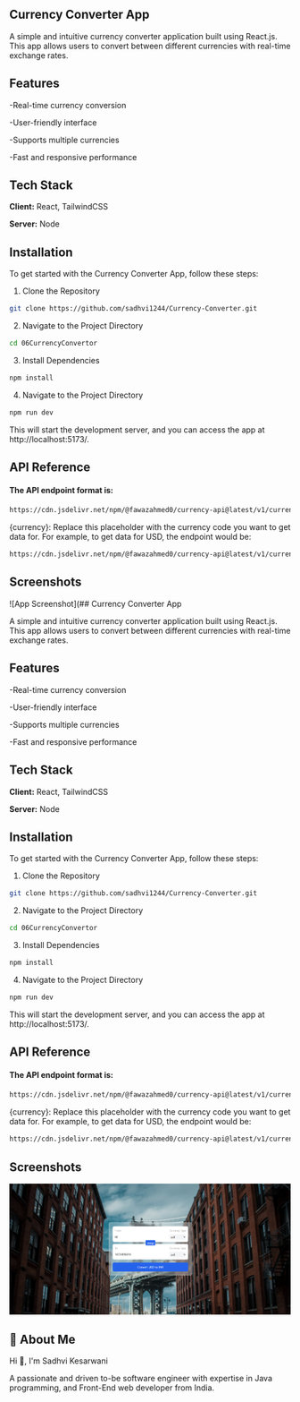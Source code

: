 ## Currency Converter App

A simple and intuitive currency converter application built using React.js. This app allows users to convert between different currencies with real-time exchange rates.
## Features

-Real-time currency conversion

-User-friendly interface

-Supports multiple currencies

-Fast and responsive performance
## Tech Stack

**Client:** React, TailwindCSS

**Server:** Node

## Installation 

To get started with the Currency Converter App, follow these steps:

1. Clone the Repository


```bash
git clone https://github.com/sadhvi1244/Currency-Converter.git
```
2. Navigate to the Project Directory

```bash
cd 06CurrencyConvertor
```

3. Install Dependencies

```bash
npm install
```

4. Navigate to the Project Directory

```bash
npm run dev
```
This will start the development server, and you can access the app at http://localhost:5173/.
## API Reference

#### The API endpoint format is:
```bash
https://cdn.jsdelivr.net/npm/@fawazahmed0/currency-api@latest/v1/currencies/${currency}.json
```
{currency}: Replace this placeholder with the currency code you want to get data for. For example, to get data for USD, the endpoint would be:
```bash
https://cdn.jsdelivr.net/npm/@fawazahmed0/currency-api@latest/v1/currencies/usd.json
```

## Screenshots

![App Screenshot](## Currency Converter App

A simple and intuitive currency converter application built using React.js. This app allows users to convert between different currencies with real-time exchange rates.
## Features

-Real-time currency conversion

-User-friendly interface

-Supports multiple currencies

-Fast and responsive performance
## Tech Stack

**Client:** React, TailwindCSS

**Server:** Node

## Installation 

To get started with the Currency Converter App, follow these steps:

1. Clone the Repository


```bash
git clone https://github.com/sadhvi1244/Currency-Converter.git
```
2. Navigate to the Project Directory

```bash
cd 06CurrencyConvertor
```

3. Install Dependencies

```bash
npm install
```

4. Navigate to the Project Directory

```bash
npm run dev
```
This will start the development server, and you can access the app at http://localhost:5173/.
## API Reference

#### The API endpoint format is:
```bash
https://cdn.jsdelivr.net/npm/@fawazahmed0/currency-api@latest/v1/currencies/${currency}.json
```
{currency}: Replace this placeholder with the currency code you want to get data for. For example, to get data for USD, the endpoint would be:
```bash
https://cdn.jsdelivr.net/npm/@fawazahmed0/currency-api@latest/v1/currencies/usd.json
```

## Screenshots

![App Screenshot](https://github.com/sadhvi1244/Currency-Converter/blob/main/Screenshot%202024-07-25%20163302.png?raw=true )

## 🚀 About Me


Hi 👋, I'm Sadhvi Kesarwani

A passionate and driven to-be software engineer with expertise in Java programming, and Front-End web developer from India.

